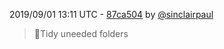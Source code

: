 2019/09/01 13:11 UTC - [87ca504](https://github.com/hassio-addons/addon-bookstack/commit/87ca5041b9ad841d729095bfa62f2279c44fbd95) by [@sinclairpaul](https://github.com/sinclairpaul)
> 🔨Tidy uneeded folders 

